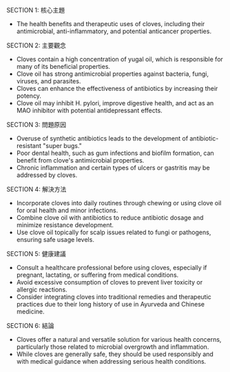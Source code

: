 SECTION 1: 核心主題  
- The health benefits and therapeutic uses of cloves, including their antimicrobial, anti-inflammatory, and potential anticancer properties.  

SECTION 2: 主要觀念  
- Cloves contain a high concentration of yugal oil, which is responsible for many of its beneficial properties.  
- Clove oil has strong antimicrobial properties against bacteria, fungi, viruses, and parasites.  
- Cloves can enhance the effectiveness of antibiotics by increasing their potency.  
- Clove oil may inhibit H. pylori, improve digestive health, and act as an MAO inhibitor with potential antidepressant effects.  

SECTION 3: 問題原因  
- Overuse of synthetic antibiotics leads to the development of antibiotic-resistant "super bugs."  
- Poor dental health, such as gum infections and biofilm formation, can benefit from clove's antimicrobial properties.  
- Chronic inflammation and certain types of ulcers or gastritis may be addressed by cloves.  

SECTION 4: 解決方法  
- Incorporate cloves into daily routines through chewing or using clove oil for oral health and minor infections.  
- Combine clove oil with antibiotics to reduce antibiotic dosage and minimize resistance development.  
- Use clove oil topically for scalp issues related to fungi or pathogens, ensuring safe usage levels.  

SECTION 5: 健康建議  
- Consult a healthcare professional before using cloves, especially if pregnant, lactating, or suffering from medical conditions.  
- Avoid excessive consumption of cloves to prevent liver toxicity or allergic reactions.  
- Consider integrating cloves into traditional remedies and therapeutic practices due to their long history of use in Ayurveda and Chinese medicine.  

SECTION 6: 結論  
- Cloves offer a natural and versatile solution for various health concerns, particularly those related to microbial overgrowth and inflammation.  
- While cloves are generally safe, they should be used responsibly and with medical guidance when addressing serious health conditions.